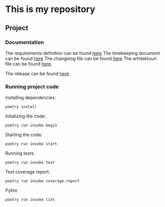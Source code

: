 # This is my repository

## Project

### Documentation
The requirements definition can be found [here](https://github.com/kirkeruusalu/ot-practice/blob/master/documentation/requirements_specification.md)
The timekeeping document can be found [here](https://github.com/kirkeruusalu/ot-practice/blob/master/documentation/timekeeping.md)
The changelog file can be found [here](https://github.com/kirkeruusalu/ot-practice/blob/master/documentation/changelog.md) The arhitektuuri file can be found [here](https://github.com/kirkeruusalu/ot-practice/blob/master/documentation/arhitektuuri.md).

The release can be found [here](https://github.com/kirkeruusalu/ot-practice/releases/tag/week5).

### Running project code
Installing dependencies:
```
poetry install
```
Initalizing the code:
```
poetry run invoke begin
```
Starting the code:
```
poetry run invoke start
```

Running tests:
```
poetry run invoke test
```
Test coverage report:
```
poetry run invoke coverage-report
```
Pylint:
```
poetry run invoke lint
```






